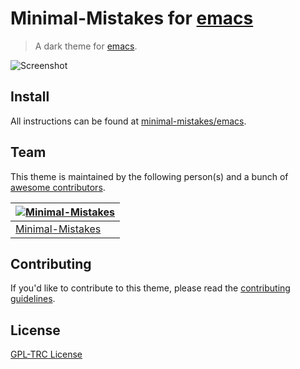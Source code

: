# Minimal-Mistakes for [emacs](https://www.emacs.org/)

> A dark theme for [emacs](https://www.emacs.org/).

![Screenshot](https://raw.githubusercontent.com/minimal-mistakes/emacs/main/screenshot.png)

## Install

All instructions can be found at [minimal-mistakes/emacs](https://minimalmistakes.org/apps/code-editors/emacs).

## Team

This theme is maintained by the following person(s) and a bunch of [awesome contributors](https://github.com/minimal-mistakes/emacs/graphs/contributors).

| [![Minimal-Mistakes](https://avatars.githubusercontent.com/u/99121492?s=125)](https://github.com/Minimal-Mistakes) |
| ------------------------------------------------------------------------------------------------------------------ |
| [Minimal-Mistakes](https://github.com/Minimal-Mistakes)                                                            |

## Contributing

If you'd like to contribute to this theme, please read the [contributing guidelines](./.github/CONTRIBUTING.md).

## License

[GPL-TRC License](./LICENSE)
